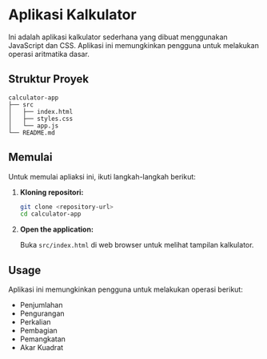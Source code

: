 # Aplikasi Kalkulator

Ini adalah aplikasi kalkulator sederhana yang dibuat menggunakan JavaScript dan CSS. Aplikasi ini memungkinkan pengguna untuk melakukan operasi aritmatika dasar.

## Struktur Proyek

```
calculator-app
├── src
│   ├── index.html
│   ├── styles.css
│   └── app.js
└── README.md
```

## Memulai

Untuk memulai apliaksi ini, ikuti langkah-langkah berikut:

1. **Kloning repositori:**

   ```bash
   git clone <repository-url>
   cd calculator-app

   ```

2. **Open the application:**

   Buka `src/index.html` di web browser untuk melihat tampilan kalkulator.

## Usage

Aplikasi ini memungkinkan pengguna untuk melakukan operasi berikut:

- Penjumlahan
- Pengurangan
- Perkalian
- Pembagian
- Pemangkatan
- Akar Kuadrat
